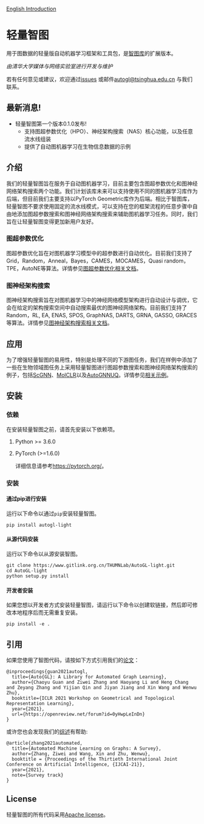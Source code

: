 [English Introduction](README_en.md)

# 轻量智图
用于图数据的轻量版自动机器学习框架和工具包，是[智图库](https://www.gitlink.org.cn/THUMNLab/AutoGL)的扩展版本。

*由清华大学媒体与网络实验室进行开发与维护*

若有任何意见或建议，欢迎通过<a href="https://www.gitlink.org.cn/THUMNLab/AutoGL-light/issues">issues</a> 或邮件<a href="mailto:autogl@tsinghua.edu.cn">autogl@tsinghua.edu.cn</a> 与我们联系。

## 最新消息!
- 轻量智图第一个版本0.1.0发布! 
  - 支持图超参数优化（HPO）、神经架构搜索（NAS）核心功能，以及任意流水线组装
  - 提供了自动图机器学习在生物信息数据的示例

## 介绍 
我们的轻量智图旨在服务于自动图机器学习，目前主要包含图超参数优化和图神经网络架构搜索两个功能。我们计划该库未来可以支持使用不同的图机器学习库作为后端，但目前我们主要支持以PyTorch Geometric库作为后端。相比于智图库，轻量智图不要求使用固定的流水线模式，可以支持在您的框架流程的任意步骤中自由地添加图超参数搜索和图神经网络架构搜索来辅助图机器学习任务。同时，我们旨在让轻量智图变得更加新用户友好。
                                        
### 图超参数优化
图超参数优化旨在对图机器学习模型中的超参数进行自动优化。目前我们支持了Grid，Random，Anneal，Bayes，CAMES，MOCAMES，Quasi random，TPE，AutoNE等算法。详情参见[图超参数优化相关文档](http://mn.cs.tsinghua.edu.cn/AutoGL-light/docfile/tutorial_cn/t_hpo.html)。                          
                                        
### 图神经架构搜索
图神经架构搜索旨在对图机器学习中的神经网络模型架构进行自动设计与调优，它会在给定的架构搜索空间中自动搜索最优的图神经网络架构。目前我们支持了Random，RL, EA, ENAS, SPOS, GraphNAS, DARTS, GRNA, GASSO, GRACES等算法。详情参见[图神经架构搜索相关文档](http://mn.cs.tsinghua.edu.cn/AutoGL-light/docfile/tutorial_cn/t_nas.html)。
                                        
## 应用
为了增强轻量智图的易用性，特别是处理不同的下游图任务，我们在样例中添加了一些在生物领域图任务上采用轻量智图进行图超参数搜索和图神经网络架构搜索的例子，包括[ScGNN](https://www.nature.com/articles/s41467-021-22197-x)、[MolCLR](https://www.nature.com/articles/s42256-022-00447-x)以及[AutoGNNUQ](https://arxiv.org/abs/2307.10438)。详情参见[相关示例](https://gitlink.org.cn/THUMNLab/AutoGL-light/tree/main/example)。

## 安装
### 依赖
在安装轻量智图之前，请首先安装以下依赖项。

1. Python >= 3.6.0

2. PyTorch (>=1.6.0)

    详细信息请参考<https://pytorch.org/>。  

### 安装

#### 通过pip进行安装

运行以下命令以通过`pip`安装轻量智图。

```
pip install autogl-light
```

#### 从源代码安装
运行以下命令以从源安装智图。
```
git clone https://www.gitlink.org.cn/THUMNLab/AutoGL-light.git
cd AutoGL-light
python setup.py install
```

#### 开发者安装
如果您想以开发者方式安装轻量智图，请运行以下命令以创建软链接，然后即可修改本地程序后而无需重复安装。
```
pip install -e .
```

## 引用
如果您使用了智图代码，请按如下方式引用我们的[论文](https://openreview.net/forum?id=0yHwpLeInDn)：
```
@inproceedings{guan2021autogl,
  title={Auto{GL}: A Library for Automated Graph Learning},
  author={Chaoyu Guan and Ziwei Zhang and Haoyang Li and Heng Chang and Zeyang Zhang and Yijian Qin and Jiyan Jiang and Xin Wang and Wenwu Zhu},
  booktitle={ICLR 2021 Workshop on Geometrical and Topological Representation Learning},
  year={2021},
  url={https://openreview.net/forum?id=0yHwpLeInDn}
}
```

或许您也会发现我们的[综述](http://arxiv.org/abs/2103.00742)有帮助:
```
@article{zhang2021automated,
  title={Automated Machine Learning on Graphs: A Survey},
  author={Zhang, Ziwei and Wang, Xin and Zhu, Wenwu},
  booktitle = {Proceedings of the Thirtieth International Joint Conference on Artificial Intelligence, {IJCAI-21}},
  year={2021},
  note={Survey track}
}
```

## License
轻量智图的所有代码采用[Apache license](LICENSE)。
